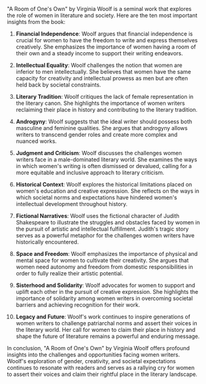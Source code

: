 "A Room of One's Own" by Virginia Woolf is a seminal work that explores the role of women in literature and society. Here are the ten most important insights from the book:

1. **Financial Independence**: Woolf argues that financial independence is crucial for women to have the freedom to write and express themselves creatively. She emphasizes the importance of women having a room of their own and a steady income to support their writing endeavors.

2. **Intellectual Equality**: Woolf challenges the notion that women are inferior to men intellectually. She believes that women have the same capacity for creativity and intellectual prowess as men but are often held back by societal constraints.

3. **Literary Tradition**: Woolf critiques the lack of female representation in the literary canon. She highlights the importance of women writers reclaiming their place in history and contributing to the literary tradition.

4. **Androgyny**: Woolf suggests that the ideal writer should possess both masculine and feminine qualities. She argues that androgyny allows writers to transcend gender roles and create more complex and nuanced works.

5. **Judgment and Criticism**: Woolf discusses the challenges women writers face in a male-dominated literary world. She examines the ways in which women's writing is often dismissed or devalued, calling for a more equitable and inclusive approach to literary criticism.

6. **Historical Context**: Woolf explores the historical limitations placed on women's education and creative expression. She reflects on the ways in which societal norms and expectations have hindered women's intellectual development throughout history.

7. **Fictional Narratives**: Woolf uses the fictional character of Judith Shakespeare to illustrate the struggles and obstacles faced by women in the pursuit of artistic and intellectual fulfillment. Judith's tragic story serves as a powerful metaphor for the challenges women writers have historically encountered.

8. **Space and Freedom**: Woolf emphasizes the importance of physical and mental space for women to cultivate their creativity. She argues that women need autonomy and freedom from domestic responsibilities in order to fully realize their artistic potential.

9. **Sisterhood and Solidarity**: Woolf advocates for women to support and uplift each other in the pursuit of creative expression. She highlights the importance of solidarity among women writers in overcoming societal barriers and achieving recognition for their work.

10. **Legacy and Future**: Woolf's work continues to inspire generations of women writers to challenge patriarchal norms and assert their voices in the literary world. Her call for women to claim their place in history and shape the future of literature remains a powerful and enduring message.

In conclusion, "A Room of One's Own" by Virginia Woolf offers profound insights into the challenges and opportunities facing women writers. Woolf's exploration of gender, creativity, and societal expectations continues to resonate with readers and serves as a rallying cry for women to assert their voices and claim their rightful place in the literary landscape.